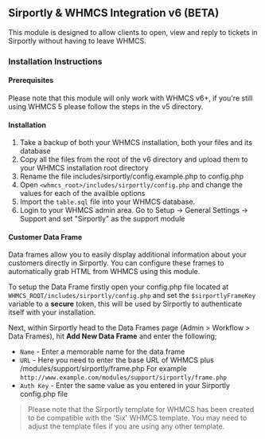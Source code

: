 ## Sirportly & WHMCS Integration v6 (BETA)

This module is designed to allow clients to open, view and reply to tickets in Sirportly without having to leave WHMCS.

### Installation Instructions

#### Prerequisites

Please note that this module will only work with WHMCS v6+, if you're still using WHMCS 5 please follow the steps in the v5 directory.

#### Installation

1. Take a backup of both your WHMCS installation, both your files and its database
2. Copy all the files from the root of the v6 directory and upload them to your WHMCS installation root directory
3. Rename the file includes/sirportly/config.example.php to config.php
4. Open `<whmcs_root>/includes/sirportly/config.php` and change the values for each of the availble options
5. Import the `table.sql` file into your WHMCS database.
6. Login to your WHMCS admin area. Go to Setup -> General Settings -> Support and set "Sirportly" as the support module

#### Customer Data Frame

Data frames allow you to easily display additional information about your customers directly in Sirportly.  You can configure these frames to automatically grab HTML from WHMCS using this module.

To setup the Data Frame firstly open your config.php file located at ```WHMCS_ROOT/includes/sirportly/config.php``` and set the `$sirportlyFrameKey` variable to a **secure** token, this will be used by Sirportly to authenticate itself with your installation.

Next, within Sirportly head to the Data Frames page (Admin > Workflow > Data Frames), hit **Add New Data Frame** and enter the following;

* `Name` - Enter a memorable name for the data frame
* `URL` - Here you need to enter the base URL of WHMCS plus /modules/support/sirportly/frame.php For example ```http://www.example.com/modules/support/sirportly/frame.php```
* `Auth Key` - Enter the same value as you entered in your Sirportly config.php file

> Please note that the Sirportly template for WHMCS has been created to be compatible with the 'Six' WHMCS template. You may need to adjust the template files if you are using any other template.
